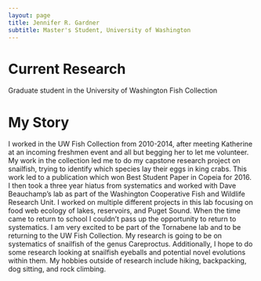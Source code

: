 ```yaml
---
layout: page
title: Jennifer R. Gardner
subtitle: Master's Student, University of Washington
---
```


# Current Research
Graduate student in the University of Washington Fish Collection
# My Story
I worked in the UW Fish Collection from 2010-2014, after meeting Katherine at an incoming freshmen event and all but begging her to let me volunteer. My work in the collection led me to do my capstone research project on snailfish, trying to identify which species lay their eggs in king crabs. This work led to a publication which won Best Student Paper in Copeia for 2016.  I then took a three year hiatus from systematics and worked with Dave Beauchamp’s lab as part of the Washington Cooperative Fish and Wildlife Research Unit. I worked on multiple different projects in this lab focusing on food web ecology of lakes, reservoirs, and Puget Sound. When the time came to return to school I couldn’t pass up the opportunity to return to systematics. I am very excited to be part of the Tornabene lab and to be returning to the UW Fish Collection. My research is going to be on systematics of snailfish of the genus Careproctus. Additionally, I hope to do some research looking at snailfish eyeballs and potential novel evolutions within them. My hobbies outside of research include hiking, backpacking, dog sitting, and rock climbing.
